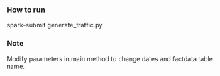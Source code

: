 ### How to run
spark-submit generate_traffic.py

### Note
Modify parameters in main method to change dates and factdata table name.

